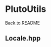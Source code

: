 # PlutoUtils
[Back to README](https://www.github.com/Stephen-ODriscoll/PlutoUtils/blob/main/README.md#documentation)

## Locale.hpp
